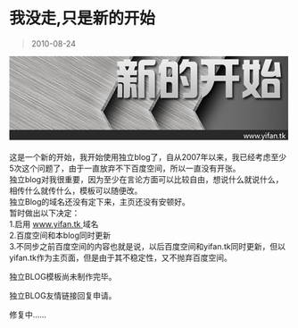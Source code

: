 # 我没走,只是新的开始 

> 2010-08-24

<div class="pcs-article-content_ptkaiapt4bxy_baiduscarticle" id="detailArticleContent_ptkaiapt4bxy_baiduscarticle">
 <p>
  <img src="images/76ed9dd772ccbe13694a719dd2bf9166.jpg"/>
  <br/>
  <br/>
  这是一个新的开始，我开始使用独立blog了，自从2007年以来，我已经考虑至少5次这个问题了，由于一直放弃不下百度空间，所以一直没有开张。
  <br/>
  独立blog对我很重要，因为至少在言论方面可以比较自由，想说什么就说什么，相传什么就传什么，模板可以随便改。
  <br/>
  独立Blog的域名还没有定下来，主页还没有安顿好。
  <br/>
  暂时做出以下决定：
  <br/>
  1.启用
  <a href="http://www.yifan.tk/" target="_blank">
   www.yifan.tk
  </a>
  域名
  <br/>
  2.百度空间和本blog同时更新
  <br/>
  3.不同步之前百度空间的内容也就是说，以后百度空间和yifan.tk同时更新，但以yifan.tk作为主页面，但是由于其不稳定性，又不抛弃百度空间。
 </p>
 <p>
  独立BLOG模板尚未制作完毕。
 </p>
 <p>
  独立BLOG友情链接回复申请。
 </p>
 <p>
  修复中……
 </p>
</div>


